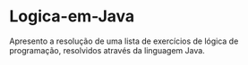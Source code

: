 # Logica-em-Java
Apresento a resolução de uma lista de exercícios de lógica de programação, resolvidos através da linguagem Java.
